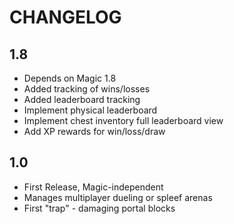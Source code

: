 # CHANGELOG

## 1.8

 - Depends on Magic 1.8
 - Added tracking of wins/losses
 - Added leaderboard tracking
 - Implement physical leaderboard
 - Implement chest inventory full leaderboard view
 - Add XP rewards for win/loss/draw

## 1.0

 - First Release, Magic-independent
 - Manages multiplayer dueling or spleef arenas
 - First "trap" - damaging portal blocks

